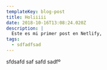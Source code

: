 ```yaml
---
templateKey: blog-post
title: Holiiiii
date: 2018-10-16T13:08:24.020Z
description: |
  Este es mi primer post en Netlify,
tags:
  - sdfadfsad
---
```

sfdsafd saf safd sadfº
